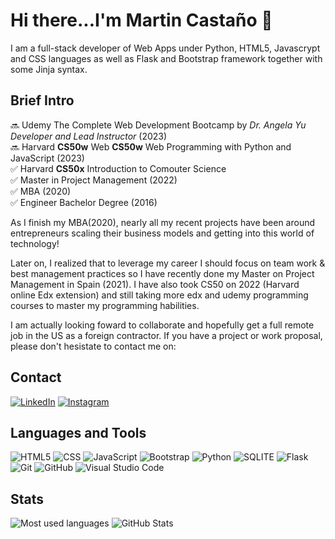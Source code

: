 # Hi there...I'm Martin Castaño 👋

I am a full-stack developer of Web Apps under Python, HTML5, Javascrypt and CSS languages as well as Flask and Bootstrap framework together with some Jinja syntax.

## Brief Intro
:soon: Udemy The Complete Web Development Bootcamp by *Dr. Angela Yu
Developer and Lead Instructor* (2023)  
:soon: Harvard __CS50w__ Web __CS50w__ Web Programming with Python and JavaScript (2023)  
:white_check_mark: Harvard __CS50x__ Introduction to Comouter Science  
:white_check_mark: Master in Project Management  (2022)  
:white_check_mark: MBA  (2020)  
:white_check_mark: Engineer Bachelor Degree  (2016)  

As I finish my MBA(2020), nearly all my recent projects have been around entrepreneurs scaling their business models and getting into this world of technology!

Later on, I realized that to leverage my career I should focus on team work & best management practices so I have recently done my Master on Project Management in Spain (2021). I have also took CS50 on 2022 (Harvard online Edx extension) and still taking more edx and udemy programming courses to master my programming habilities.

I am actually looking foward to collaborate and hopefully get a full remote job in the US as a foreign contractor. If you have a project or work proposal, please don't hesistate to contact me on:

## Contact
<a href="https://www.linkedin.com/in/martincastano/"> ![LinkedIn](https://img.shields.io/badge/LinkedIn-0077B5?style=for-the-badge&logo=linkedin&logoColor=white)</a>
<a href="https://www.instagram.com/ing_castano/">![Instagram](https://img.shields.io/badge/Instagram-E4405F?style=for-the-badge&logo=instagram&logoColor=white)</a>

## Languages and Tools  
![HTML5](https://img.shields.io/badge/html5-%23E34F26.svg?style=for-the-badge&logo=html5&logoColor=white) 
![CSS](https://img.shields.io/badge/CSS3-1572B6?style=for-the-badge&logo=css3&logoColor=white)
![JavaScript](https://img.shields.io/badge/javascript-%23323330.svg?style=for-the-badge&logo=javascript&logoColor=%23F7DF1E) 
![Bootstrap](https://img.shields.io/badge/bootstrap-%23563D7C.svg?style=for-the-badge&logo=bootstrap&logoColor=white) 
![Python](https://img.shields.io/badge/python-%2314354C.svg?style=for-the-badge&logo=python&logoColor=white) 
![SQLITE](https://img.shields.io/badge/SQLite-07405E?style=for-the-badge&logo=sqlite&logoColor=white)
![Flask](https://img.shields.io/badge/Flask-000000?style=for-the-badge&logo=flask&logoColor=white)
![Git](https://img.shields.io/badge/git-%23F05033.svg?style=for-the-badge&logo=git&logoColor=white)
![GitHub](https://img.shields.io/badge/github-%23121011.svg?style=for-the-badge&logo=github&logoColor=white) 
![Visual Studio Code](https://img.shields.io/badge/VisualStudioCode-0078d7.svg?style=for-the-badge&logo=visual-studio-code&logoColor=white) 

## Stats
![Most used languages](https://github-readme-stats.vercel.app/api/top-langs/?username=ing-castano)
![GitHub Stats](https://github-readme-stats.vercel.app/api?username=ing-castano)
